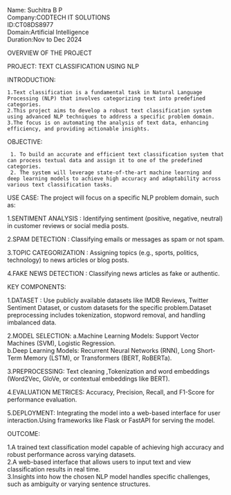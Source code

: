 Name: Suchitra B P                                                                                                                                                                                                
Company:CODTECH IT SOLUTIONS                                                                                                                                                                                      
ID:CT08DS8977                                                                                                                                                                                                     
Domain:Artificial Intelligence                                                                                                                                                                                   
Duration:Nov to Dec 2024                                                                                                                                                                                          

OVERVIEW OF THE PROJECT

PROJECT: TEXT CLASSIFICATION USING NLP

INTRODUCTION:                                                                                                                                                                                                     
    
    1.Text classification is a fundamental task in Natural Language Processing (NLP) that involves categorizing text into predefined categories.                                                                  
    2.This project aims to develop a robust text classification system using advanced NLP techniques to address a specific problem domain.                                                                        
    3.The focus is on automating the analysis of text data, enhancing efficiency, and providing actionable insights.                                                                                              

OBJECTIVE:                                                                                                                                                                                                        
  
     1. To build an accurate and efficient text classification system that can process textual data and assign it to one of the predefined categories.                                                            
     2. The system will leverage state-of-the-art machine learning and deep learning models to achieve high accuracy and adaptability across various text classification tasks.                                   

USE CASE:
     The project will focus on a specific NLP problem domain, such as:

1.SENTIMENT ANALYSIS : Identifying sentiment (positive, negative, neutral) in customer reviews or social media posts.

2.SPAM DETECTION : Classifying emails or messages as spam or not spam.

3.TOPIC CATEGORIZATION : Assigning topics (e.g., sports, politics, technology) to news articles or blog posts.

4.FAKE NEWS DETECTION : Classifying news articles as fake or authentic.

KEY COMPONENTS:

1.DATASET :
      Use publicly available datasets like IMDB Reviews, Twitter Sentiment Dataset, or custom datasets for the specific problem.Dataset preprocessing includes tokenization, stopword removal, and handling imbalanced data.
			
2.MODEL SELECTION:
      a.Machine Learning Models: Support Vector Machines (SVM), Logistic Regression.                                                                                                                              
      b.Deep Learning Models: Recurrent Neural Networks (RNN), Long Short-Term Memory (LSTM), or Transformers (BERT, RoBERTa).
		
3.PREPROCESSING:
      Text cleaning ,Tokenization and word embeddings (Word2Vec, GloVe, or contextual embeddings like BERT).

4.EVALUATION METRICES:
      Accuracy, Precision, Recall, and F1-Score for performance evaluation.

5.DEPLOYMENT:
      Integrating the model into a web-based interface for user interaction.Using frameworks like Flask or FastAPI for serving the model.

OUTCOME:

1.A trained text classification model capable of achieving high accuracy and robust performance across varying datasets.                                                                                          
2.A web-based interface that allows users to input text and view classification results in real time.                                                                                                             
3.Insights into how the chosen NLP model handles specific challenges, such as ambiguity or varying sentence structures.                                                                                             
